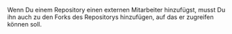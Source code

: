 Wenn Du einem Repository einen externen Mitarbeiter hinzufügst, musst Du ihn auch zu den Forks des Repositorys hinzufügen, auf das er zugreifen können soll.
